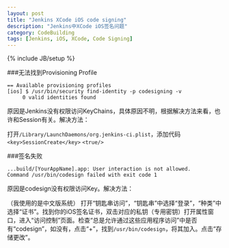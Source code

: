 ```yaml
---
layout: post
title: "Jenkins XCode iOS code signing"
description: "Jenkins中XCode iOS签名问题"
category: CodeBuilding
tags: [Jenkins, iOS, XCode, Code Signing]
---
```

{% include JB/setup %}

###无法找到Provisioning Profile

	== Available provisioning profiles
	[ios] $ /usr/bin/security find-identity -p codesigning -v
    	 0 valid identities found

原因是Jenkins没有权限访问KeyChains，具体原因不明，根据解决方法来看，也许和Session有关。解决方法：

打开`/Library/LaunchDaemons/org.jenkins-ci.plist`，添加代码    
	`<key>SessionCreate</key>`
	`<true/>`


###签名失败

	...build/[YourAppName].app: User interaction is not allowed.
	Command /usr/bin/codesign failed with exit code 1

原因是codesign没有权限访问Key。解决方法：

（我使用的是中文版系统）
打开“钥匙串访问”，“钥匙串”中选择“登录”，“种类”中选择“证书”。找到你的iOS签名证书，双击对应的私钥（专用密钥）打开属性窗口，进入“访问控制”页面。检查“总是允许通过这些应用程序访问”中是否有“codesign”，如没有，点击“+”，找到`/usr/bin/codesign`，将其加入。点击“存储更改”。

